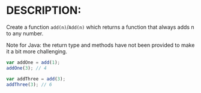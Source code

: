# DESCRIPTION:

Create a function `add(n)`/`Add(n)` which returns a function that always adds n to any number.

Note for Java: the return type and methods have not been provided to make it a bit more challenging.

```js
var addOne = add(1);
addOne(3); // 4

var addThree = add(3);
addThree(3); // 6
```
